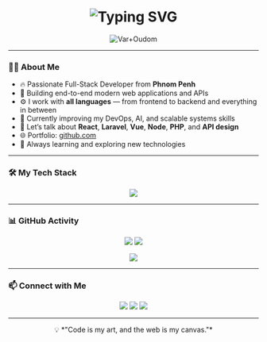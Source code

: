 <h1 align="center">
  <img src="https://readme-typing-svg.herokuapp.com?font=Fira+Code&size=28&pause=1000&color=00FFCC&center=true&vCenter=true&width=500&lines=Hey+%F0%9F%91%8B+I'm+Var+Oudom;Full-Stack+Developer+from+Phnom+Penh;Welcome+to+my+GitHub+Profile!" alt="Typing SVG" />
</h1>

<p align="center">
  <img src="https://komarev.com/ghpvc/?username=Var-Oudom&label=Profile%20views&color=0e75b6&style=flat" alt="Var+Oudom" />
</p>

---

### 🧑‍💻 About Me

- 🔥 Passionate Full-Stack Developer from **Phnom Penh**
- 🎯 Building end-to-end modern web applications and APIs
- ⚙️ I work with **all languages** — from frontend to backend and everything in between
- 🚀 Currently improving my DevOps, AI, and scalable systems skills
- 💬 Let’s talk about **React**, **Laravel**, **Vue**, **Node**, **PHP**, and **API design**
- 🌐 Portfolio: [github.com](https://github.com)
- 🧠 Always learning and exploring new technologies

---

### 🛠️ My Tech Stack

<p align="center">
  <img src="https://skillicons.dev/icons?i=html,css,js,ts,php,laravel,react,vue,nextjs,nodejs,express,mysql,mongodb,bootstrap,tailwind,docker,git,vscode,linux" />
</p>

---

### 📊 GitHub Activity

<p align="center">
  <img src="https://github-readme-stats.vercel.app/api?username=Jonhjohn&show_icons=true&theme=tokyonight&hide_border=true" />
  <img src="https://github-readme-streak-stats.herokuapp.com/?user=Jonhjohn&theme=tokyonight&hide_border=true" />
</p>

<p align="center">
  <img src="https://github-readme-stats.vercel.app/api/top-langs/?username=Jonhjohn&layout=compact&theme=tokyonight&hide_border=true" />
</p>

---

### 📫 Connect with Me

<p align="center">
  <a href="mailto:your@email.com"><img src="https://img.shields.io/badge/email-%23EA4335.svg?&style=for-the-badge&logo=gmail&logoColor=white" /></a>
  <a href="https://github.com/Jonhjohn"><img src="https://img.shields.io/badge/github-%2312100E.svg?&style=for-the-badge&logo=github&logoColor=white" /></a>
  <a href="https://github.com"><img src="https://img.shields.io/badge/portfolio-%23000000.svg?&style=for-the-badge&logo=firefox&logoColor=white" /></a>
</p>

---

<p align="center">
  💡 *"Code is my art, and the web is my canvas."*  
</p>
